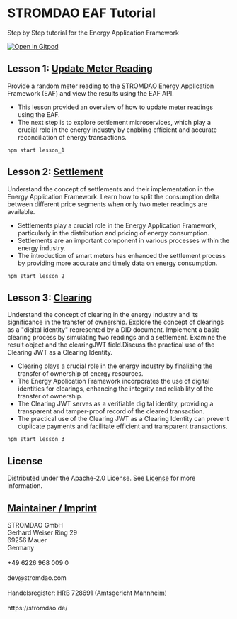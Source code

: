 # STROMDAO EAF Tutorial
Step by Step tutorial for the Energy Application Framework


[![Open in Gitpod](https://gitpod.io/button/open-in-gitpod.svg)](https://gitpod.io/#https://github.com/SmartEnergySolutions/STROMDAO_EAF_Tutorial)


## Lesson 1: [Update Meter Reading](./public/lesson_1.md)
Provide a random meter reading to the STROMDAO Energy Application Framework (EAF) and view the results using the EAF API.

- This lesson provided an overview of how to update meter readings using the EAF.
- The next step is to explore settlement microservices, which play a crucial role in the energy industry by enabling efficient and accurate reconciliation of energy transactions.

`npm start lesson_1`

## Lesson 2: [Settlement](./public/lesson_2.md)
Understand the concept of settlements and their implementation in the Energy Application Framework. Learn how to split the consumption delta between different price segments when only two meter readings are available.

- Settlements play a crucial role in the Energy Application Framework, particularly in the distribution and pricing of energy consumption.
- Settlements are an important component in various processes within the energy industry.
- The introduction of smart meters has enhanced the settlement process by providing more accurate and timely data on energy consumption.

`npm start lesson_2`

## Lesson 3: [Clearing](./public/lesson_3.md)
Understand the concept of clearing in the energy industry and its significance in the transfer of ownership.
Explore the concept of clearings as a "digital identity" represented by a DID document. Implement a basic clearing process by simulating two readings and a settlement. Examine the result object and the clearingJWT field.Discuss the practical use of the Clearing JWT as a Clearing Identity.

- Clearing plays a crucial role in the energy industry by finalizing the transfer of ownership of energy resources.
- The Energy Application Framework incorporates the use of digital identities for clearings, enhancing the integrity and reliability of the transfer of ownership.
- The Clearing JWT serves as a verifiable digital identity, providing a transparent and tamper-proof record of the cleared transaction.
- The practical use of the Clearing JWT as a Clearing Identity can prevent duplicate payments and facilitate efficient and transparent transactions.

`npm start lesson_3`

## License

Distributed under the Apache-2.0 License. See [License](./LICENSE) for more information.


## [Maintainer / Imprint](https://github.com/energychain/STROMDAO_EAFs/blob/main/IMPRINT.md)

<addr>
STROMDAO GmbH  <br/>
Gerhard Weiser Ring 29  <br/>
69256 Mauer  <br/>
Germany  <br/>
  <br/>
+49 6226 968 009 0  <br/>
  <br/>
dev@stromdao.com  <br/>
  <br/>
Handelsregister: HRB 728691 (Amtsgericht Mannheim)<br/>
  <br/>
https://stromdao.de/<br/>
</addr>